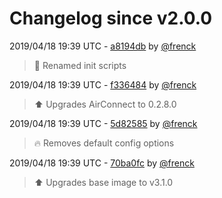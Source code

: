 # Changelog since v2.0.0

2019/04/18 19:39 UTC - [a8194db](https://github.com/hassio-addons/addon-airsonos/commit/a8194dbc8fb874d4ad288b8a667d3bdf28e9b89e) by [@frenck](https://github.com/frenck)
> :hammer: Renamed init scripts 

2019/04/18 19:39 UTC - [f336484](https://github.com/hassio-addons/addon-airsonos/commit/f3364844a1a9ce313d11ecd5a60eb5e48b9688de) by [@frenck](https://github.com/frenck)
> :arrow_up: Upgrades AirConnect to 0.2.8.0 

2019/04/18 19:39 UTC - [5d82585](https://github.com/hassio-addons/addon-airsonos/commit/5d825854e5266b3a2f5acaf5da987463589851f7) by [@frenck](https://github.com/frenck)
> :fire: Removes default config options 

2019/04/18 19:39 UTC - [70ba0fc](https://github.com/hassio-addons/addon-airsonos/commit/70ba0fc2d0c8845c7383f92cb088ba86472543cc) by [@frenck](https://github.com/frenck)
> :arrow_up: Upgrades base image to v3.1.0 

